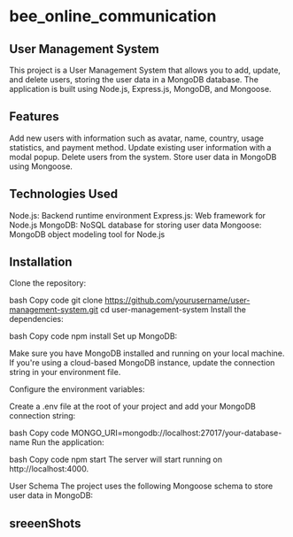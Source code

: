 # bee_online_communication
 
## User Management System
This project is a User Management System that allows you to add, update, and delete users, storing the user data in a MongoDB database. The application is built using Node.js, Express.js, MongoDB, and Mongoose.

## Features
Add new users with information such as avatar, name, country, usage statistics, and payment method.
Update existing user information with a modal popup.
Delete users from the system.
Store user data in MongoDB using Mongoose.

## Technologies Used
Node.js: Backend runtime environment
Express.js: Web framework for Node.js
MongoDB: NoSQL database for storing user data
Mongoose: MongoDB object modeling tool for Node.js

## Installation
Clone the repository:

bash
Copy code
git clone https://github.com/yourusername/user-management-system.git
cd user-management-system
Install the dependencies:

bash
Copy code
npm install
Set up MongoDB:

Make sure you have MongoDB installed and running on your local machine. If you're using a cloud-based MongoDB instance, update the connection string in your environment file.

Configure the environment variables:

Create a .env file at the root of your project and add your MongoDB connection string:

bash
Copy code
MONGO_URI=mongodb://localhost:27017/your-database-name
Run the application:

bash
Copy code
npm start
The server will start running on http://localhost:4000.

User Schema
The project uses the following Mongoose schema to store user data in MongoDB:

## sreeenShots
 










